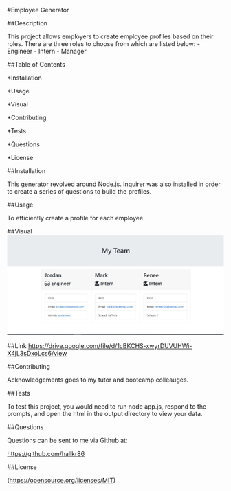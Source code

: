 #Employee Generator

##Description

This project allows employers to create employee profiles based on their roles. There are three roles to choose from which are listed below:
        - Engineer
        - Intern
        - Manager

##Table of Contents

*Installation

*Usage

*Visual

*Contributing

*Tests

*Questions

*License

##Installation

This generator revolved around Node.js. Inquirer was also installed in order to create a series of questions to build the profiles.

##Usage

To efficiently create a profile for each employee.

##Visual
![picture](img/employeesummary.JPG)

##Link
https://drive.google.com/file/d/1cBKCHS-xwyrDUVUHWi-X4jL3sDxoLcs6/view

##Contributing

Acknowledgements goes to my tutor and bootcamp colleauges.

##Tests

To test this project, you would need to run node app.js, respond to the prompts, and open the html in the output directory to view your data.

##Questions

Questions can be sent to me via Github at:

https://github.com/hallkr86

##License

(https://opensource.org/licenses/MIT)
